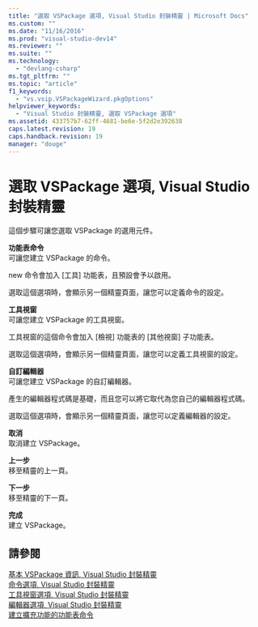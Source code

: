```yaml
---
title: "選取 VSPackage 選項, Visual Studio 封裝精靈 | Microsoft Docs"
ms.custom: ""
ms.date: "11/16/2016"
ms.prod: "visual-studio-dev14"
ms.reviewer: ""
ms.suite: ""
ms.technology: 
  - "devlang-csharp"
ms.tgt_pltfrm: ""
ms.topic: "article"
f1_keywords: 
  - "vs.vsip.VSPackageWizard.pkgOptions"
helpviewer_keywords: 
  - "Visual Studio 封裝精靈, 選取 VSPackage 選項"
ms.assetid: 433757b7-62ff-4681-be6e-5f2d2e392638
caps.latest.revision: 19
caps.handback.revision: 19
manager: "douge"
---
```

# 選取 VSPackage 選項, Visual Studio 封裝精靈
這個步驟可讓您選取 VSPackage 的選用元件。  
  
 **功能表命令**  
 可讓您建立 VSPackage 的命令。  
  
 new 命令會加入 \[工具\] 功能表，且預設會予以啟用。  
  
 選取這個選項時，會顯示另一個精靈頁面，讓您可以定義命令的設定。  
  
 **工具視窗**  
 可讓您建立 VSPackage 的工具視窗。  
  
 工具視窗的這個命令會加入 \[檢視\] 功能表的 \[其他視窗\] 子功能表。  
  
 選取這個選項時，會顯示另一個精靈頁面，讓您可以定義工具視窗的設定。  
  
 **自訂編輯器**  
 可讓您建立 VSPackage 的自訂編輯器。  
  
 產生的編輯器程式碼是基礎，而且您可以將它取代為您自己的編輯器程式碼。  
  
 選取這個選項時，會顯示另一個精靈頁面，讓您可以定義編輯器的設定。  
  
 **取消**  
 取消建立 VSPackage。  
  
 **上一步**  
 移至精靈的上一頁。  
  
 **下一步**  
 移至精靈的下一頁。  
  
 **完成**  
 建立 VSPackage。  
  
## 請參閱  
 [基本 VSPackage 資訊, Visual Studio 封裝精靈](../misc/basic-vspackage-information-visual-studio-package-wizard.md)   
 [命令選項, Visual Studio 封裝精靈](../misc/command-options-visual-studio-package-wizard.md)   
 [工具視窗選項, Visual Studio 封裝精靈](../misc/tool-window-options-visual-studio-package-wizard.md)   
 [編輯器選項, Visual Studio 封裝精靈](../misc/editor-options-visual-studio-package-wizard.md)   
 [建立擴充功能的功能表命令](../extensibility/creating-an-extension-with-a-menu-command.md)